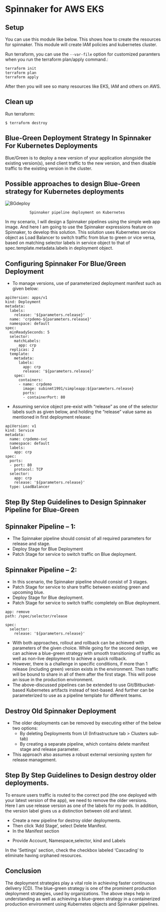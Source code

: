 # Spinnaker for AWS EKS

## Setup
You can use this module like below. This shows how to create the resources for spinnaker. This module will create IAM policies and kubernetes cluster.

Run terraform, you can use the `--var-file` option for customized paramters when you run the terraform plan/apply command.:
```
terraform init
terraform plan 
terraform apply 
```
After then you will see so many resources like EKS, IAM and others on AWS. 

## Clean up

Run terraform:
```
$ terraform destroy 
```
## Blue-Green Deployment Strategy In Spinnaker For Kubernetes Deployments
Blue/Green is to deploy a new version of your application alongside the existing version(s), send client traffic to the new version, and then disable traffic to the existing version in the cluster.

## Possible approaches to design Blue-Green strategy for Kubernetes deployments

![BGdeploy](https://user-images.githubusercontent.com/37261883/114395469-08df3400-9bba-11eb-9e00-de450cd2fa3b.jpg)

               Spinnaker pipeline deployment on Kubernetes

In my scenario, I will design a Spinnaker pipelines using the simple web app image. And here I am going to use the Spinnaker expressions feature on Spinnaker, to develop this solution. This solution uses Kubernetes service object as Load Balancer to switch traffic from blue to green or vice versa, based on matching selector labels in service object to that of spec.template.metadata.labels in deployment object.

## Configuring Spinnaker For Blue/Green Deployment

* To manage versions, use of parameterized deployment manifest such as given below:
```
apiVersion: apps/v1
kind: Deployment
metadata:
  labels:
    release: '${parameters.release}'
  name: 'crpdemo-${parameters.release}'
  namespace: default
spec:
  minReadySeconds: 5
  selector:
    matchLabels:
      app: crp
  replicas: 2
  template:
    metadata:
      labels:
        app: crp
        release: '${parameters.release}'
    spec:
      containers:
      - name: crpdemo
        image: subinmt1991/simpleapp:${parameters.release}
        ports:
        - containerPort: 80
```

* Assuming service object pre-exist with “release” as one of the selector labels such as given below, and holding the “release” value same as mentioned in first deployment release:

```
apiVersion: v1
kind: Service
metadata:
  name: crpdemo-svc
  namespace: default
  labels:
    app: crp
spec:
  ports:
  - port: 80
    protocol: TCP
  selector:
    app: crp
    release: '${parameters.release}'
  type: LoadBalancer
```

## Step By Step Guidelines to Design Spinnaker Pipeline for Blue-Green

## Spinnaker Pipeline – 1:

* The Spinnaker pipeline should consist of all required parameters for release and stage.
* Deploy Stage for Blue Deployment
* Patch Stage for service to switch traffic on Blue deployment.

## Spinnaker Pipeline – 2:

* In this scenario, the Spinnaker pipeline should consist of 3 stages.
* Patch Stage for service to share traffic between existing green and upcoming blue.
* Deploy Stage for Blue deployment.
* Patch Stage for service to switch traffic completely on Blue deployment.
```
app: remove
path: /spec/selector/release
```

```
spec:
  selector:
    release: '${parameters.release}'
```

* With both approaches, rollout and rollback can be achieved with parameters of the given choice. While going for the second design, we can achieve a blue-green strategy with smooth transitioning of traffic as well as non-live deployment to achieve a quick rollback.
* However, there is a challenge in specific conditions, if more than 1 release (including green) version exists in the environment. Then traffic will be bound to share in all of them after the first stage. This will pose an issue in the production environment.
* The above-discussed pipelines can be extended to use Git/Bitbucket-based Kubernetes artifacts instead of text-based. And further can be parameterized to use as a pipeline template for different teams.

## Destroy Old Spinnaker Deployment
* The older deployments can be removed by executing either of the below two options:
  - By deleting Deployments from UI (Infrastructure tab > Clusters sub-tab)
  - By creating a separate pipeline, which contains delete manifest stage and release parameter.
* This approach also assumes a robust external versioning system for release management.

## Step By Step Guidelines to Design destroy older deployments. 
To ensure users traffic is routed to the correct pod (the one deployed with your latest version of the app), we need to remove the older versions.  
Here I am use release version as one of the labels for my pods. In addition, the version label gives us a distinction between old and latest.

* Create a new pipeline for destroy older deployments.
* Then click ‘Add Stage’, select Delete Manifest.
* In the Manifest section
 - Provide Account, Namespace,selector, kind and Labels
 
In the 'Settings' section, check the checkbox labeled ‘Cascading’ to eliminate having orphaned resources.

## Conclusion
The deployment strategies play a vital role in achieving faster continuous delivery (CD). The blue-green strategy is one of the prominent production deployment strategies, used by organizations. The above steps help in understanding as well as achieving a blue-green strategy in a containerized production environment using Kubernetes objects and Spinnaker pipelines.
